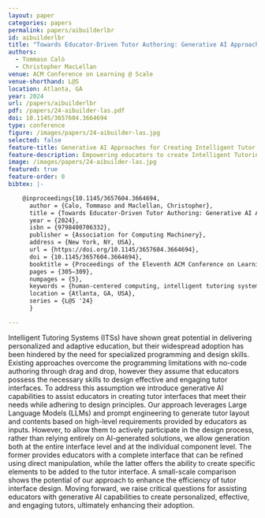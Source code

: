```yaml
---
layout: paper
categories: papers
permalink: papers/aibuilderlbr
id: aibuilderlbr
title: "Towards Educator-Driven Tutor Authoring: Generative AI Approaches for Creating Intelligent Tutor Interfaces"
authors: 
  - Tommaso Calò
  - Christopher MacLellan
venue: ACM Conference on Learning @ Scale 
venue-shorthand: L@S
location: Atlanta, GA
year: 2024
url: /papers/aibuilderlbr
pdf: /papers/24-aibuilder-las.pdf
doi: 10.1145/3657604.3664694
type: conference
figure: /images/papers/24-aibuilder-las.jpg
selected: false
feature-title: Generative AI Approaches for Creating Intelligent Tutor Interfaces
feature-description: Empowering educators to create Intelligent Tutoring Systems through AI-assisted interface design.
image: /images/papers/24-aibuilder-las.jpg
featured: true
feature-order: 0
bibtex: |-

    @inproceedings{10.1145/3657604.3664694,
      author = {Calo, Tommaso and Maclellan, Christopher},
      title = {Towards Educator-Driven Tutor Authoring: Generative AI Approaches for Creating Intelligent Tutor Interfaces},
      year = {2024},
      isbn = {9798400706332},
      publisher = {Association for Computing Machinery},
      address = {New York, NY, USA},
      url = {https://doi.org/10.1145/3657604.3664694},
      doi = {10.1145/3657604.3664694},
      booktitle = {Proceedings of the Eleventh ACM Conference on Learning @ Scale},
      pages = {305–309},
      numpages = {5},
      keywords = {human-centered computing, intelligent tutoring systems, intelligent-user-interfaces, ui/ux},
      location = {Atlanta, GA, USA},
      series = {L@S '24}
      }

---
```


Intelligent Tutoring Systems (ITSs) have shown great potential in delivering personalized and adaptive education, but their widespread adoption has been hindered by the need for specialized programming and design skills. Existing approaches overcome the programming limitations with no-code authoring through drag and drop, however they assume that educators possess the necessary skills to design effective and engaging tutor interfaces. To address this assumption we introduce generative AI capabilities to assist educators in creating tutor interfaces that meet their needs while adhering to design principles. Our approach leverages Large Language Models (LLMs) and prompt engineering to generate tutor layout and contents based on high-level requirements provided by educators as inputs. However, to allow them to actively participate in the design process, rather than relying entirely on AI-generated solutions, we allow generation both at the entire interface level and at the individual component level. The former provides educators with a complete interface that can be refined using direct manipulation, while the latter offers the ability to create specific elements to be added to the tutor interface. A small-scale comparison shows the potential of our approach to enhance the efficiency of tutor interface design. Moving forward, we raise critical questions for assisting educators with generative AI capabilities to create personalized, effective, and engaging tutors, ultimately enhancing their adoption.